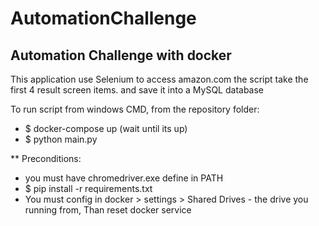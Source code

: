# AutomationChallenge
Automation Challenge with docker
---------------------------------

This application use Selenium to access amazon.com
the script take the first 4 result screen items.
and save it into a MySQL database


To run script from windows CMD, from the repository folder:
* $ docker-compose up (wait until its up)
* $ python main.py

  
** Preconditions:
* you must have chromedriver.exe define in PATH
* $ pip install -r requirements.txt
* You must config in docker > settings > Shared Drives - the drive you running from, 
  Than reset docker service
